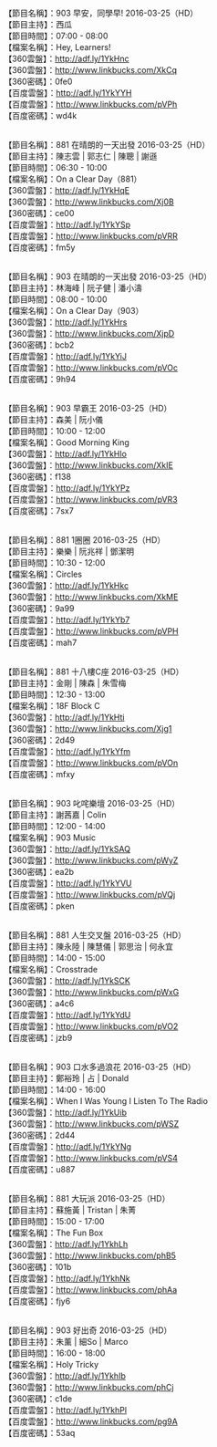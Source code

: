 <br>【節目名稱】：903 早安，同學早! 2016-03-25（HD）
<br>【節目主持】：西瓜
<br>【節目時間】：07:00 - 08:00
<br>【檔案名稱】：Hey, Learners!
<br>【360雲盤】：http://adf.ly/1YkHnc
<br>【360雲盤】：http://www.linkbucks.com/XkCq
<br>【360密碼】：0fe0
<br>【百度雲盤】：http://adf.ly/1YkYYH
<br>【百度雲盤】：http://www.linkbucks.com/pVPh
<br>【百度密碼】：wd4k

<br>【節目名稱】：881 在晴朗的一天出發 2016-03-25（HD）
<br>【節目主持】：陳志雲 | 郭志仁 | 陳聰 | 謝遜
<br>【節目時間】：06:30 - 10:00
<br>【檔案名稱】：On a Clear Day（881）
<br>【360雲盤】：http://adf.ly/1YkHqE
<br>【360雲盤】：http://www.linkbucks.com/Xj0B
<br>【360密碼】：ce00
<br>【百度雲盤】：http://adf.ly/1YkYSp
<br>【百度雲盤】：http://www.linkbucks.com/pVRR
<br>【百度密碼】：fm5y

<br>【節目名稱】：903 在晴朗的一天出發 2016-03-25（HD）
<br>【節目主持】：林海峰 | 阮子健 | 潘小濤
<br>【節目時間】：08:00 - 10:00
<br>【檔案名稱】：On a Clear Day（903）
<br>【360雲盤】：http://adf.ly/1YkHrs
<br>【360雲盤】：http://www.linkbucks.com/XjpD
<br>【360密碼】：bcb2
<br>【百度雲盤】：http://adf.ly/1YkYiJ
<br>【百度雲盤】：http://www.linkbucks.com/pVOc
<br>【百度密碼】：9h94

<br>【節目名稱】：903 早霸王 2016-03-25（HD）
<br>【節目主持】：森美 | 阮小儀
<br>【節目時間】：10:00 - 12:00
<br>【檔案名稱】：Good Morning King
<br>【360雲盤】：http://adf.ly/1YkHlo
<br>【360雲盤】：http://www.linkbucks.com/XkIE
<br>【360密碼】：f138
<br>【百度雲盤】：http://adf.ly/1YkYPz
<br>【百度雲盤】：http://www.linkbucks.com/pVR3
<br>【百度密碼】：7sx7

<br>【節目名稱】：881 1圈圈 2016-03-25（HD）
<br>【節目主持】：樂樂 | 阮兆祥 | 鄧潔明
<br>【節目時間】：10:30 - 12:00
<br>【檔案名稱】：Circles
<br>【360雲盤】：http://adf.ly/1YkHkc
<br>【360雲盤】：http://www.linkbucks.com/XkME
<br>【360密碼】：9a99
<br>【百度雲盤】：http://adf.ly/1YkYb7
<br>【百度雲盤】：http://www.linkbucks.com/pVPH
<br>【百度密碼】：mah7

<br>【節目名稱】：881 十八樓C座 2016-03-25（HD）
<br>【節目主持】：金剛 | 陳森 | 朱雪梅
<br>【節目時間】：12:30 - 13:00
<br>【檔案名稱】：18F Block C
<br>【360雲盤】：http://adf.ly/1YkHti
<br>【360雲盤】：http://www.linkbucks.com/Xjg1
<br>【360密碼】：2d49
<br>【百度雲盤】：http://adf.ly/1YkYfm
<br>【百度雲盤】：http://www.linkbucks.com/pVOn
<br>【百度密碼】：mfxy

<br>【節目名稱】：903 叱咤樂壇 2016-03-25（HD）
<br>【節目主持】：謝茜嘉 | Colin
<br>【節目時間】：12:00 - 14:00
<br>【檔案名稱】：903 Music
<br>【360雲盤】：http://adf.ly/1YkSAQ
<br>【360雲盤】：http://www.linkbucks.com/pWyZ
<br>【360密碼】：ea2b
<br>【百度雲盤】：http://adf.ly/1YkYVU
<br>【百度雲盤】：http://www.linkbucks.com/pVQj
<br>【百度密碼】：pken

<br>【節目名稱】：881 人生交叉盤 2016-03-25（HD）
<br>【節目主持】：陳永陸 | 陳慧儀 | 郭思治 | 何永宜
<br>【節目時間】：14:00 - 15:00
<br>【檔案名稱】：Crosstrade
<br>【360雲盤】：http://adf.ly/1YkSCK
<br>【360雲盤】：http://www.linkbucks.com/pWxG
<br>【360密碼】：a4c6
<br>【百度雲盤】：http://adf.ly/1YkYdU
<br>【百度雲盤】：http://www.linkbucks.com/pVO2
<br>【百度密碼】：jzb9

<br>【節目名稱】：903 口水多過浪花 2016-03-25（HD）
<br>【節目主持】：鄭裕玲 | 占 | Donald
<br>【節目時間】：14:00 - 16:00
<br>【檔案名稱】：When I Was Young I Listen To The Radio
<br>【360雲盤】：http://adf.ly/1YkUib
<br>【360雲盤】：http://www.linkbucks.com/pWSZ
<br>【360密碼】：2d44
<br>【百度雲盤】：http://adf.ly/1YkYNg
<br>【百度雲盤】：http://www.linkbucks.com/pVS4
<br>【百度密碼】：u887

<br>【節目名稱】：881 大玩派 2016-03-25（HD）
<br>【節目主持】：蘇施黃 | Tristan | 朱菁
<br>【節目時間】：15:00 - 17:00
<br>【檔案名稱】：The Fun Box
<br>【360雲盤】：http://adf.ly/1YkhLh
<br>【360雲盤】：http://www.linkbucks.com/phB5
<br>【360密碼】：101b
<br>【百度雲盤】：http://adf.ly/1YkhNk
<br>【百度雲盤】：http://www.linkbucks.com/phAa
<br>【百度密碼】：fjy6

<br>【節目名稱】：903 好出奇 2016-03-25（HD）
<br>【節目主持】：朱薰 | 細So | Marco
<br>【節目時間】：16:00 - 18:00
<br>【檔案名稱】：Holy Tricky
<br>【360雲盤】：http://adf.ly/1YkhIb
<br>【360雲盤】：http://www.linkbucks.com/phCj
<br>【360密碼】：c1de
<br>【百度雲盤】：http://adf.ly/1YkhPl
<br>【百度雲盤】：http://www.linkbucks.com/pg9A
<br>【百度密碼】：53aq
